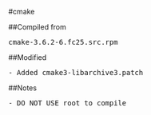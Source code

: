#cmake

##Compiled from
<pre>cmake-3.6.2-6.fc25.src.rpm</pre>

##Modified
<pre>
- Added cmake3-libarchive3.patch
</pre>

##Notes
<pre>
- DO NOT USE root to compile
</pre>
